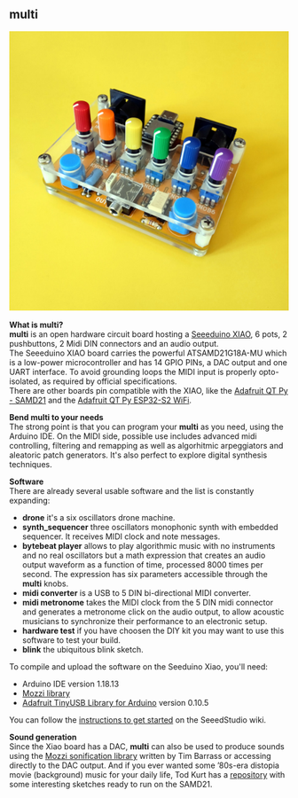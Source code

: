 ## multi

![multi](multi_img/multi1_600.jpg)

**What is multi?**  
**multi** is an open hardware circuit board hosting a [Seeeduino XIAO](https://wiki.seeedstudio.com/Seeeduino-XIAO/), 6 pots, 2 pushbuttons, 2 Midi DIN connectors and an audio output.   
The Seeeduino XIAO board carries the powerful ATSAMD21G18A-MU which is a low-power microcontroller and has 14 GPIO PINs, a DAC output and one UART interface. To avoid grounding loops the MIDI input is properly opto-isolated, as required by official specifications.    
There are other boards pin compatible with the XIAO, like the [Adafruit QT Py - SAMD21](https://www.adafruit.com/product/4600) and the [Adafruit QT Py ESP32-S2 WiFi](https://www.adafruit.com/product/5325).

**Bend multi to your needs**  
The strong point is that you can program your **multi** as you need, using the Arduino IDE. 
On the MIDI side, possible use includes advanced midi controlling, filtering and remapping as well as algorhitmic arpeggiators and aleatoric patch generators. It's also perfect to explore digital synthesis techniques. 
 
**Software**    
 There are already several usable software and the list is constantly expanding:    
       
- **drone** it's a six oscillators drone machine.   
- **synth_sequencer** three oscillators monophonic synth with embedded sequencer. It receives MIDI clock and note messages.
- **bytebeat player** allows to play algorithmic music with no instruments and no real oscillators but a math expression that creates an audio output waveform as a function of time, processed 8000 times per second. The expression has six parameters accessible through the **multi** knobs.   
- **midi converter** is a USB to 5 DIN bi-directional MIDI converter.   
- **midi metronome** takes the MIDI clock from the 5 DIN midi connector and generates a metronome click on the audio output, to allow acoustic musicians to synchronize their performance to an electronic setup.   
- **hardware test** if you have choosen the DIY kit you may want to use this software to test your build.   
- **blink** the ubiquitous blink sketch.   

To compile and upload the software on the Seeduino Xiao, you'll need:
- Arduino IDE version 1.18.13
- [Mozzi library](https://github.com/sensorium/Mozzi)
- [Adafruit TinyUSB Library for Arduino](https://github.com/adafruit/Adafruit_TinyUSB_Arduino) version 0.10.5

You can follow the [instructions to get started](https://wiki.seeedstudio.com/Seeeduino-XIAO/#software) on the SeeedStudio wiki.

 **Sound generation**    
Since the Xiao board has a DAC, **multi** can also be used to produce sounds using the [Mozzi sonification library](https://github.com/sensorium/Mozzi) written by Tim Barrass or accessing directly to the DAC output.
And if you ever wanted some ’80s-era distopia movie (background) music for your daily life, Tod Kurt has a [repository](https://github.com/todbot/mozzi_experiments) with some interesting sketches ready to run on the SAMD21.



